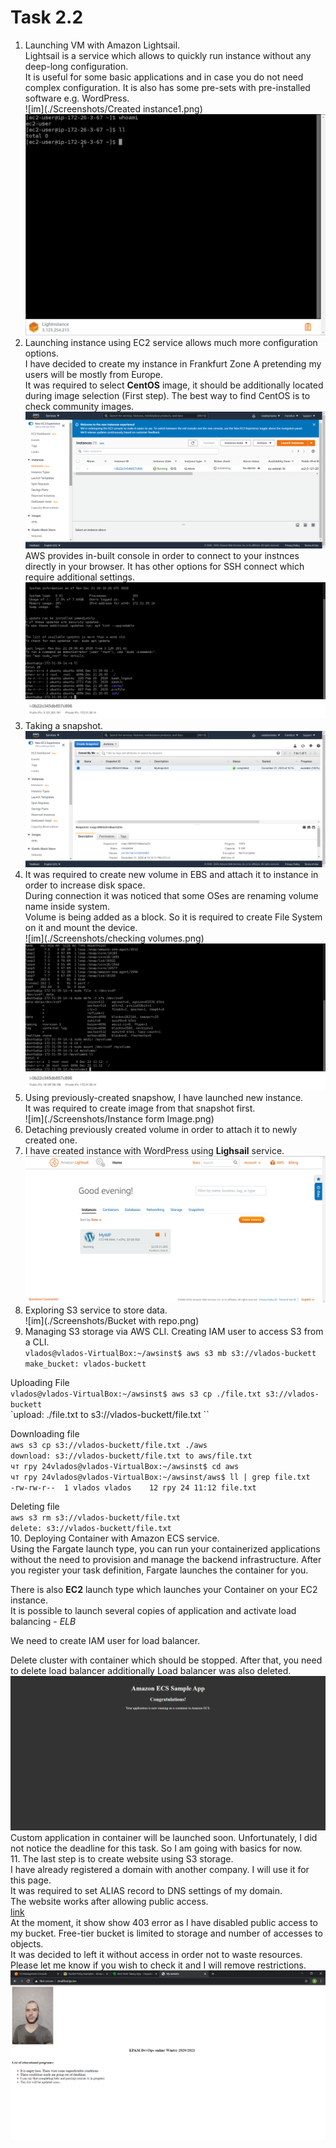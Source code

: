 # Task 2.2
1. Launching VM with Amazon Lightsail.  
Lightsail is a service which allows to quickly run instance without any deep-long configuration.  
It is useful for some basic applications and in case you do not need complex configuration. It is also has some pre-sets with pre-installed software e.g. WordPress.  
![im](./Screenshots/Created instance1.png)  
![im](./Screenshots/connected-to-instance1.png)  
2. Launching instance using EC2 service allows much more configuration options.  
I have decided to create my instance in Frankfurt Zone A pretending my users will be mostly from Europe.  
It was required to select **CentOS** image, it should be additionally located during image selection (First step). The best way to find CentOS is to check community images.  
![im](./Screenshots/LaunchedInstance1.png)  
AWS provides in-built console in order to connect to your instnces directly in your browser. It has other options for SSH connect which require additional settings.  
![im](./Screenshots/Connected.png)  
3. Taking a snapshot.  
![im](./Screenshots/Snapshot.png)  
4. It was required to create new volume in EBS and attach it to instance in order to increase disk space.  
During connection it was noticed that some OSes are renaming volume name inside system.  
Volume is being added as a block.  So it is required to create File System on it and mount the device.  
![im](./Screenshots/checking volumes.png)  
![im](./Screenshots/mountingvolume.png)  
5. Using previously-created snapshow, I have launched new instance.  
It was required to create image from that snapshot first.  
![im](./Screenshots/Instance form Image.png)  
6. Detaching previously created volume in order to attach it to newly created one.  
7. I have created instance with WordPress using **Lighsail** service.  
![im](./Screenshots/WpLightsail.png)  
8. Exploring S3 service to store data.  
![im](./Screenshots/Bucket with repo.png)  
9. Managing S3 storage via AWS CLI. Creating IAM user to access S3 from a CLI.    
`vlados@vlados-VirtualBox:~/awsinst$ aws s3 mb s3://vlados-buckett`  
`make_bucket: vlados-buckett`  

Uploading File  
`vlados@vlados-VirtualBox:~/awsinst$ aws s3 cp ./file.txt s3://vlados-buckett`  
`upload: ./file.txt to s3://vlados-buckett/file.txt  ``

Downloading file  
`aws s3 cp s3://vlados-buckett/file.txt ./aws`  
`download: s3://vlados-buckett/file.txt to aws/file.txt`           
`чт гру 24vlados@vlados-VirtualBox:~/awsinst$ cd aws`  
`чт гру 24vlados@vlados-VirtualBox:~/awsinst/aws$ ll | grep file.txt`  
`-rw-rw-r--  1 vlados vlados    12 гру 24 11:12 file.txt`  

Deleting file  
`aws s3 rm s3://vlados-buckett/file.txt`  
`delete: s3://vlados-buckett/file.txt`  
10. Deploying Container with Amazon ECS service.  
Using the Fargate launch type, you can run your containerized applications without the need to provision and manage the backend infrastructure. After you register your task definition, Fargate launches the container for you.

There is also **EC2** launch type which launches your Container on your EC2 instance.  
It is possible to launch several copies of application and activate load balancing - *ELB*  

We need to create IAM user for load balancer.    

Delete cluster with container which should be stopped. After that, you need to delete load balancer additionally
Load balancer was also deleted.  
![im](./Screenshots/ECSSampleApp.png)  
Custom application in container will be launched soon. Unfortunately, I did not notice the deadline for this task. So I am going with basics for now.  
11. The last step is to create website using S3 storage.  
I have already registered a domain with another company. I will use it for this page.  
It was required to set ALIAS record to DNS settings of my domain.  
The website works after allowing public access.  
[link](http://stealthninja.me)  
At the moment, it show show 403 error as I have disabled public access to my bucket. Free-tier bucket is limited to storage and number of accesses to objects.  
It was decided to left it without access in order not to waste resources. Please let me know if you wish to check it and I will remove restrictions.  
![im](./Screenshots/WebsiteIsRunning.png)  
